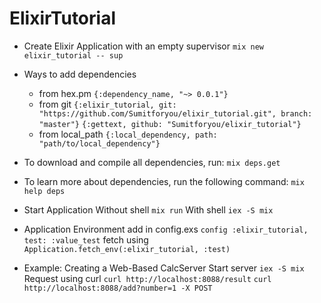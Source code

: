 # ElixirTutorial

* Create Elixir Application with an empty supervisor
```mix new elixir_tutorial -- sup```

* Ways to add dependencies
	* from hex.pm ```{:dependency_name, "~> 0.0.1"}```
	* from git ```{:elixir_tutorial, git: "https://github.com/Sumitforyou/elixir_tutorial.git", branch: "master"}```
			   		 ```{:gettext, github: "Sumitforyou/elixir_tutorial"}```
	* from local_path ```{:local_dependency, path: "path/to/local_dependency"}```

* To download and compile all dependencies, run:
```mix deps.get```

* To learn more about dependencies, run the following command:
```mix help deps```

* Start Application
	Without shell ```mix run```
	With shell ```iex -S mix```

* Application Environment
	add in config.exs ```config :elixir_tutorial, test: :value_test```
	fetch using ```Application.fetch_env(:elixir_tutorial, :test)```

* Example: Creating a Web-Based CalcServer
	Start server ```iex -S mix```
	Request using curl ```curl http://localhost:8088/result```
		```curl http://localhost:8088/add?number=1 -X POST```
